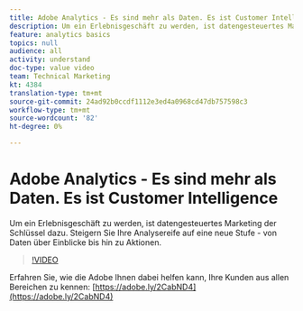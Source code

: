 ```yaml
---
title: Adobe Analytics - Es sind mehr als Daten. Es ist Customer Intelligence
description: Um ein Erlebnisgeschäft zu werden, ist datengesteuertes Marketing der Schlüssel dazu. Steigern Sie Ihre Analysereife auf eine neue Stufe - von Daten über Einblicke bis hin zu Aktionen.
feature: analytics basics
topics: null
audience: all
activity: understand
doc-type: value video
team: Technical Marketing
kt: 4384
translation-type: tm+mt
source-git-commit: 24ad92b0ccdf1112e3ed4a0968cd47db757598c3
workflow-type: tm+mt
source-wordcount: '82'
ht-degree: 0%

---
```



# Adobe Analytics - Es sind mehr als Daten. Es ist Customer Intelligence

Um ein Erlebnisgeschäft zu werden, ist datengesteuertes Marketing der Schlüssel dazu. Steigern Sie Ihre Analysereife auf eine neue Stufe - von Daten über Einblicke bis hin zu Aktionen.

>[!VIDEO](https://video.tv.adobe.com/v/31502/?quality=12)

Erfahren Sie, wie die Adobe Ihnen dabei helfen kann, Ihre Kunden aus allen Bereichen zu kennen: [https://adobe.ly/2CabND4](https://adobe.ly/2CabND4)
